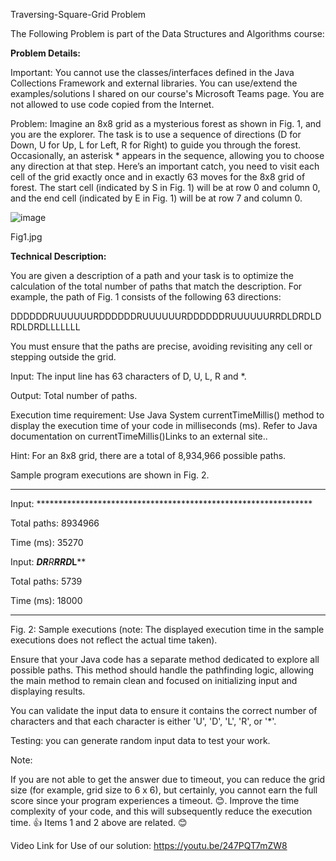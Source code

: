 Traversing-Square-Grid Problem

The Following Problem is part of the Data Structures and Algorithms course:


**Problem Details:**

Important: You cannot use the classes/interfaces defined in the Java Collections Framework and external libraries. You can use/extend the examples/solutions I shared on our course's Microsoft Teams page. You are not allowed to use code copied from the Internet.

Problem: Imagine an 8x8 grid as a mysterious forest as shown in Fig. 1, and you are the explorer. The task is to use a sequence of directions (D for Down, U for Up, L for Left, R for Right) to guide you through the forest. Occasionally, an asterisk * appears in the sequence, allowing you to choose any direction at that step. Here’s an important catch, you need to visit each cell of the grid exactly once and in exactly 63 moves for the 8x8 grid of forest. The start cell (indicated by S in Fig. 1) will be at row 0 and column 0, and the end cell (indicated by E in Fig. 1) will be at row 7 and column 0.

![image](https://github.com/user-attachments/assets/e9445c62-56d0-46e9-86c3-bcf9fc5f57b9)

Fig1.jpg

**Technical Description:**

You are given a description of a path and your task is to optimize the calculation of the total number of paths that match the description. For example, the path of Fig. 1 consists of the following 63 directions:

DDDDDDRUUUUUURDDDDDDRUUUUUURDDDDDDRUUUUUURRDLDRDLDRDLDRDLLLLLLL

You must ensure that the paths are precise, avoiding revisiting any cell or stepping outside the grid.  

Input: The input line has 63 characters of D, U, L, R and *.

Output: Total number of paths.

Execution time requirement: Use Java System currentTimeMillis() method to display the execution time of your code in milliseconds (ms). Refer to Java documentation on currentTimeMillis()Links to an external site..

Hint: For an 8x8 grid, there are a total of 8,934,966 possible paths.

Sample program executions are shown in Fig. 2.
______________________________________________________________________________________________________________________________________________________________________________
Input: ***************************************************************

Total paths: 8934966

Time (ms): 35270

 
Input: *****DR******R******R********************R*D************L******

Total paths: 5739

Time (ms): 18000
______________________________________________________________________________________________________________________________________________________________________________

Fig. 2: Sample executions (note: The displayed execution time in the sample executions does not reflect the actual time taken).

Ensure that your Java code has a separate method dedicated to explore all possible paths. This method should handle the pathfinding logic, allowing the main method to remain clean and focused on initializing input and displaying results. 

You can validate the input data to ensure it contains the correct number of characters and that each character is either 'U', 'D', 'L', 'R', or '*'.

Testing: you can generate random input data to test your work.

Note:

If you are not able to get the answer due to timeout, you can reduce the grid size (for example, grid size to 6 x 6), but certainly, you cannot earn the full score since your program experiences a timeout. 😊.
Improve the time complexity of your code, and this will subsequently reduce the execution time. 👍
Items 1 and 2 above are related. 😊

Video Link for Use of our solution: https://youtu.be/247PQT7mZW8


